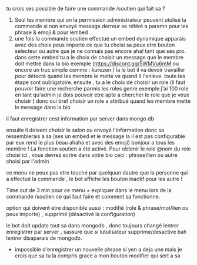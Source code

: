 tu crois ses possible de faire une commande
/soutien 
qui fait sa ?
1. Seul les membre qui on la permission administrateur peuvent utulisé la commande
si non envoyé message derreur se référé a paramn pour les phrase & emoji & pour lembed 
2. une fois la commande soutien effectué un embed dynamique apparais avec des choix peux importe ce que tu choisi sa peux etre bouton selecteur ou autre que je ne connais pas encore aha! tant que ses pro. 
dans cette embed tu  a le choix de choisir un message que le membre doit mettre dans la bio exemple (https://discord.gg/5WMVu6mM  ou encore un truc simple comme : kurozen ) la le bot il va devoir travailler pour détecté quand les membre le mette vs quand il l'enleve.
toute les étape sont oubligatoire.
ensuite , tu a le choix de choisir un role (il faut pouvoir faire une recherche parmis les roles genre exemple j'ai 100 role en tant qu'admin je dois pouvoir etre apte a chercher le role que je veux choisir ) donc oui bref choisir un role a attribué quand les membre mette le message dans la bio

il faut enregistrer cest information par server dans mongo db

ensuite il doivent  choisir le salon ou envoyé l'information donc sa ressemblerais a sa (ses un embed et le message la il est pas configurable par eux rend le plus beau ahaha et avec des emoji) 
bonjour a tous les membre ! La fonction soutien a été activé. Pour obtenir le role @nom du role choisi ici , vous devrez ecrire dans votre bio ceci : phrase/lien ou autre choisi par l'admin


ce menu ne peux pas etre touché par quelquun dautre que la personne qui a effectué la commande , le bot affiche les bouton inactif pour les autre !

Time out de 3 min pour ce menu + expliquer dans le menu lors de la commande /soutien ce qui faut faire et comment sa fonctionne.

option qui doivent etre disponible aussi : modifié (role & phrase/mot/lien ou peux importe) , supprimé (désactivé la configuration) 

le bot doit update tout sa dans mongodb , donc toujours changé lentrer enregistrer par server , sassuré que si lutulisateur supprime/desactive bah lentrer disaparais de mongodb. 

+ impossible d'enregistrer un nouvelle phrase si yen a deja une mais je crois que sa tu la compris grace a mon bouton modifier qui sert a sa 